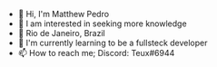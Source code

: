 - 👋 Hi, I'm Matthew Pedro
- 👀 I am interested in seeking more knowledge
- 📍 Rio de Janeiro, Brazil
- 🌱 I'm currently learning to be a fullsteck developer
- 📫 How to reach me; Discord: Teux#6944

<!---
euTeux/euTeux is a ✨ special ✨ repository because its `README.md` (this file) appears on your GitHub profile.
You can click the Preview link to take a look at your changes.
--->
